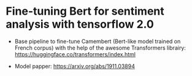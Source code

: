 # Fine-tuning Bert for sentiment analysis with tensorflow 2.0

* Base pipeline to fine-tune Camembert (Bert-like model trained on French corpus) with the help of the awesome Transformers librairy:
https://huggingface.co/transformers/index.html

* Model papper:
https://arxiv.org/abs/1911.03894
